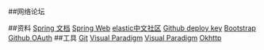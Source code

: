 ##网络论坛

##资料
[Spring 文档](https://spring.io/guides)
[Spring Web](https://spring.io/guides/gs/serving-web-content/)
[elastic中文社区](https://elasticsearch.cn/explore)
[Github deploy key](https://developer.github.com/v3/guides/managing-deploy-keys/#deploy-keys)
[Bootstrap](https://v3.bootcss.com/getting-started/)
[Github OAuth](https://docs.github.com/en/apps/oauth-apps/building-oauth-apps/creating-an-oauth-app/)
##工具
[Git](https://git-scm.com/download)
[Visual Paradigm](https://www.visual-paradigm.com)
[Visual Paradigm](https://www.visual-paradigm.com)
[Okhttp](@GetMapping("/callback"))